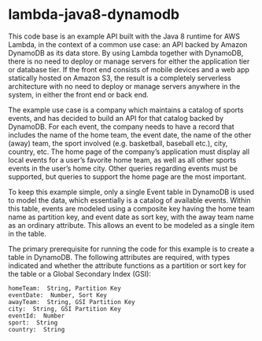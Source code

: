 # lambda-java8-dynamodb

This code base is an example API built with the Java 8 runtime for AWS Lambda, in
the context of a common use case:  an API backed by Amazon DynamoDB as its data store.
By using Lambda together with DynamoDB, there is no need to deploy or manage servers
for either the application tier or database tier.  If the front end consists of mobile
devices and a web app statically hosted on Amazon S3, the result is a completely serverless
architecture with no need to deploy or manage servers anywhere in the system, in either
the front end or back end.

The example use case is a company which maintains a catalog of sports events, and has decided
to build an API for that catalog backed by DynamoDB.  For each event, the company needs to
have a record that includes the name of the home team, the event date, the name of the other
(away) team,  the sport involved (e.g. basketball, baseball etc.), city, country, etc.  The
home page of the company’s application must display all local events for a user’s favorite
home team, as well as all other sports events in the user’s home city.  Other queries regarding 
events must be supported, but queries to support the home page are the most important.

To keep this example simple, only a single Event table in DynamoDB is used to model the data,
which essentially is a catalog of available events.  Within this table, events are modeled using
a composite key having the home team name as partition key, and event date as sort key, with
the away team name as an ordinary attribute.  This allows an event to be modeled as a single item
in the table.

The primary prerequisite for running the code for this example is to create a table in DynamoDB.
The following attributes are required, with types indicated and whether the attribute functions
as a partition or sort key for the table or a Global Secondary Index (GSI):

	homeTeam:  String, Partition Key
	eventDate:  Number, Sort Key
	awayTeam:  String, GSI Partition Key
	city:  String, GSI Partition Key
	eventId:  Number
	sport:  String
	country:  String

